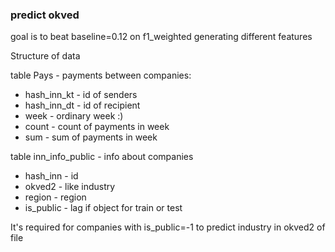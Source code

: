 ### predict okved

goal is to beat baseline=0.12 on f1_weighted generating different features

Structure of data

table Pays - payments between companies:
* hash_inn_kt	- id of senders
* hash_inn_dt	- id of recipient
* week - ordinary week :)
* count -	count of payments in week
* sum -	sum of payments in week

table inn_info_public - info about companies
* hash_inn - id
* okved2 - like industry
* region - region 
* is_public - lag if object for train or test

It's required for companies with is_public=-1 to predict industry in okved2 of file
